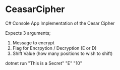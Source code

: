 # CeasarCipher
C# Console App Implementation of the Cesar Cipher

Expects 3 arguments;

1. Message to encrypt
2. Flag for Encrpytion / Decryption (E or D)
3. Shift Value (how many positions to wish to shift)

dotnet run "This is a Secret" "E" "10"
